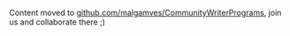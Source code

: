 Content moved to [github.com/malgamves/CommunityWriterPrograms](https://github.com/malgamves/CommunityWriterPrograms), join us and collaborate there ;)
